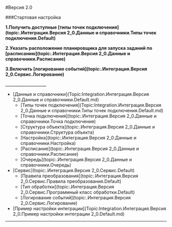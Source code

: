 ﻿---
Keywords: Версия 2.0, Интеграция 2.0
---




#Версия 2.0


###Стартовая настройка

**1.Получить доступные [типы точек подключения](topic:.Интеграция.Версия 2_0.Данные и справочники.Типы точек подключения.Default)**

<!-- Для начала работы проекта Integration требуется получение поддерживаемых .

Добавление новых, дублирование уже имеющихся типов точек подключения **ЗАПРЕЩЕНО!**


Получить доступные внутренние типы точек подключения возможно только по кнопке **Сервисы**![](topic:Integration.AddFiles.Buttons.Btn_Services.png)- **Получить доступные типы точек подключения (внутренние)** - это точки, которые определены внутри проекта :

![](topic:.AddFiles.Screenshot_11956.jpg)


Подробнее см. [Типы точек подключения](topic:.Интеграция.Версия 2_0.Данные и справочники.Типы точек подключения.Default).

-->
**2.Указать расположение планировщика для запуска заданий по [расписанию](topic:.Интеграция.Версия 2_0.Данные и справочники.Расписание)**
<!--
Integration позволяет выполнять настройки обмена по [расписанию](topic:.Интеграция.Версия 2_0.Данные и справочники.Расписание).
За запуск этих настроек обмена отвечает планировщик.


[**Планировщик**](Topic:kernel.Администрирование.Планировщик.Default) - сервис, отвечающий за выполнение заданий. Перед началом работы администратор должен явно указать его расположение.

* Перейдите в справочник глобальных переменных
[Глобальные настройки, параметры](topic:Bas.Администрирование.Настройки.Глобальные настройки);

* Добавьте переменную со следующими значениями:
    * Код - **ShedulerHostName**
    * Название - **Адрес расположения планировщика**
    * Значение - адрес и порт, настроенные в процессе установки платформы ТУРБО Х в формате *адрес:порт*
 -->
**3.Включить [логирование событий](topic:.Интеграция.Версия 2_0.Сервис.Логирование)**

<!--Ведется логирование исполнения настроек обмена.

По умолчанию Локирование выключено.
Включить и Выключить логирование по кнопке Сервисы ![](topic:AddFiles.Buttons.Btn_Services.png).


Подробнее см. [Логирование событий](topic:.Интеграция.Версия 2_0.Данные и справочники.Логирование).

_ -->____________________

*  [Данные и справочники](Topic:Integration.Интеграция.Версия 2_0.Данные и справочники.Default.md)
    * [Типы точек подключения](Topic:Integration.Интеграция.Версия 2_0.Данные и справочники.Типы точек подключения.Default.md)
    * [Точка подключения](topic:.Интеграция.Версия 2_0.Данные и справочники.Точка подключения)
    * [Структура объекта](topic:.Интеграция.Версия 2_0.Данные и справочники.Структура объекта)
    * [Настройка](topic:.Интеграция.Версия 2_0.Данные и справочники.Настройка)
    * [Расписание](topic:.Интеграция.Версия 2_0.Данные и справочники.Расписание)
    * [Очередь](topic:.Интеграция.Версия 2_0.Данные и справочники.Очередь)
* [Сервис](topic:.Интеграция.Версия 2_0.Сервис.Default)
    * [Правила преобразования](topic:.Интеграция.Версия 2_0.Сервис.Правила преобразования.Default)
    * [Тип обработки](topic:.Интеграция.Версия 2_0.Сервис.Программный класс обработки.Default)
    * [Логирование событий](topic:.Интеграция.Версия 2_0.Сервис.Логирование)
*  [Пример настройки интеграции](Topic:Integration.Интеграция.Версия 2_0.Пример настройки интеграции 2_0.Default.md)

_____________________